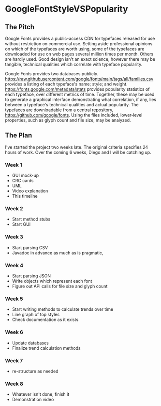 # GoogleFontStyleVSPopularity

## The Pitch

Google Fonts provides a public-access CDN for typefaces released for use without restriction on commercial use. Setting aside professional opinions on which of the typefaces are worth using, some of the typefaces are downloaded for use on web pages several million times per month. Others are hardly used. Good design isn't an exact science, however there may be tangible, technical qualities which correlate with typeface popularity.

Google Fonts provides two databases publicly. https://raw.githubusercontent.com/google/fonts/main/tags/all/families.csv provides a listing of each typeface's name; style; and weight. https://fonts.google.com/metadata/stats provides popularity statistics of each typeface, over different metrics of time. Together, these may be used to generate a graphical interface demonstrating what correlation, if any, lies between a typeface's technical qualities and actual popularity. The typefaces are downloadable from a central repository, https://github.com/google/fonts. Using the files included, lower-level properties, such as glyph count and file size, may be analyzed.

## The Plan

I've started the project two weeks late. The original criteria
specifies 24 hours of work. Over the coming 6 weeks, Diego
and I will be catching up.

### Week 1

* GUI mock-up
* CRC cards
* UML
* Video explanation
* This timeline

### Week 2
* Start method stubs
* Start GUI

### Week 3

* Start parsing CSV
* Javadoc in advance as much as is pragmatic,

### Week 4

* Start parsing JSON
* Write objects which represent each font
* Figure out API calls for file size and glyph count

### Week 5

* Start writing methods to calculate trends over time
* Line graph of top styles
* Check documentation as it exists

### Week 6

* Update databases
* Finalize trend calculation methods

### Week 7
* re-structure as needed

### Week 8

* Whatever isn't done, finish it
* Demonstration video
